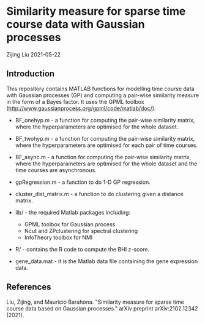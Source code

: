 Similarity measure for sparse time course data with Gaussian processes
================
Zijing Liu
2021-05-22

Introduction
------------
This repository contains MATLAB functions for modelling time course data with
Gaussian processes (GP) and computing a pair-wise similarity measure in the form of
a Bayes factor. It uses the GPML toolbox (http://www.gaussianprocess.org/gpml/code/matlab/doc/).

* BF_onehyp.m - a function for computing the pair-wise similarity matrix, where the hyperparameters are optimised for the whole dataset.
* BF_twohyp.m - a function for computing the pair-wise similarity matrix, where the hyperparameters are optimised for each pair of time courses.
* BF_async.m - a function for computing the pair-wise similarity matrix, where the hyperparameters are optimised for the whole dataset and the time courses are asynchronous.
* gpRegression.m - a function to do 1-D GP regression.
* cluster_dist_matrix.m - a function to do clustering given a distance matrix.

* lib/ - the required Matlab packages including:
	* GPML toolbox for Gaussian process
	* Ncut and ZPclustering for spectral clustering
	* InfoTheory toolbox for NMI

* R/ - contains the R code to compute the BHI z-score.
* gene_data.mat - it is the Matlab data file containing the gene expression data.

References
------------
Liu, Zijing, and Mauricio Barahona. "Similarity measure for sparse time course data based on Gaussian processes." arXiv preprint arXiv:2102.12342 (2021).